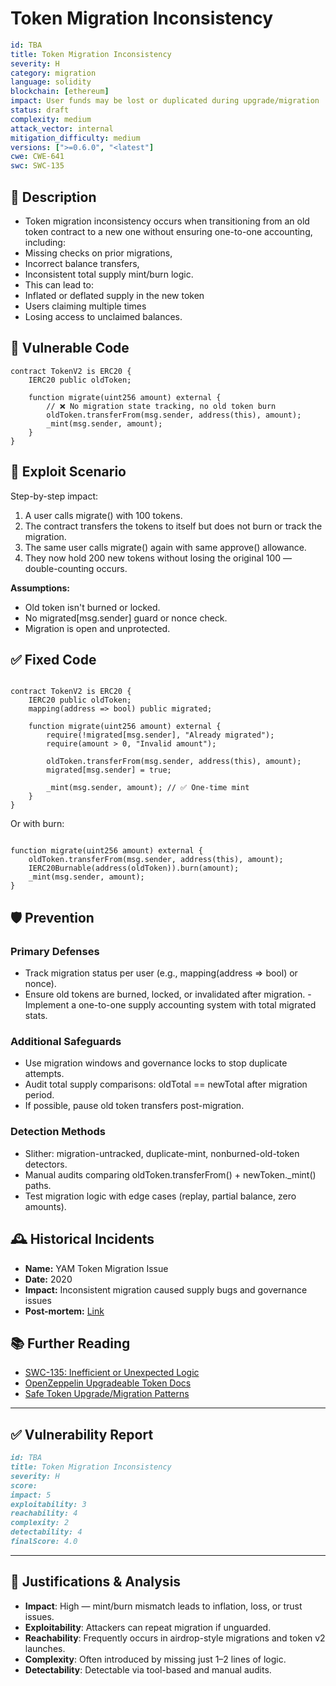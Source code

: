 # Token Migration Inconsistency

```YAML
id: TBA
title: Token Migration Inconsistency 
severity: H
category: migration
language: solidity
blockchain: [ethereum]
impact: User funds may be lost or duplicated during upgrade/migration
status: draft
complexity: medium
attack_vector: internal
mitigation_difficulty: medium
versions: [">=0.6.0", "<latest"]
cwe: CWE-641
swc: SWC-135

```

## 📝 Description

- Token migration inconsistency occurs when transitioning from an old token contract to a new one without ensuring one-to-one accounting, including:
- Missing checks on prior migrations,
- Incorrect balance transfers,
- Inconsistent total supply mint/burn logic.
- This can lead to:
- Inflated or deflated supply in the new token
- Users claiming multiple times 
- Losing access to unclaimed balances.

## 🚨 Vulnerable Code

```solidity
contract TokenV2 is ERC20 {
    IERC20 public oldToken;

    function migrate(uint256 amount) external {
        // ❌ No migration state tracking, no old token burn
        oldToken.transferFrom(msg.sender, address(this), amount);
        _mint(msg.sender, amount);
    }
}

```

## 🧪 Exploit Scenario

Step-by-step impact:

1. A user calls migrate() with 100 tokens.
2. The contract transfers the tokens to itself but does not burn or track the migration.
3. The same user calls migrate() again with same approve() allowance.
4. They now hold 200 new tokens without losing the original 100 — double-counting occurs.

**Assumptions:**

- Old token isn't burned or locked.
- No migrated[msg.sender] guard or nonce check.
- Migration is open and unprotected.

## ✅ Fixed Code

``` solidity

contract TokenV2 is ERC20 {
    IERC20 public oldToken;
    mapping(address => bool) public migrated;

    function migrate(uint256 amount) external {
        require(!migrated[msg.sender], "Already migrated");
        require(amount > 0, "Invalid amount");

        oldToken.transferFrom(msg.sender, address(this), amount);
        migrated[msg.sender] = true;

        _mint(msg.sender, amount); // ✅ One-time mint
    }
}

```
Or with burn:

```solidity

function migrate(uint256 amount) external {
    oldToken.transferFrom(msg.sender, address(this), amount);
    IERC20Burnable(address(oldToken)).burn(amount);
    _mint(msg.sender, amount);
}

```


## 🛡️ Prevention

### Primary Defenses

- Track migration status per user (e.g., mapping(address => bool) or nonce).
- Ensure old tokens are burned, locked, or invalidated after migration.
-Implement a one-to-one supply accounting system with total migrated stats.

### Additional Safeguards

- Use migration windows and governance locks to stop duplicate attempts.
- Audit total supply comparisons: oldTotal == newTotal after migration period.
- If possible, pause old token transfers post-migration.

### Detection Methods

- Slither: migration-untracked, duplicate-mint, nonburned-old-token detectors.
- Manual audits comparing oldToken.transferFrom() + newToken._mint() paths.
- Test migration logic with edge cases (replay, partial balance, zero amounts).

## 🕰️ Historical Incidents

- **Name:** YAM Token Migration Issue 
- **Date:** 2020 
- **Impact:** Inconsistent migration caused supply bugs and governance issues 
- **Post-mortem:** [Link](https://medium.com/@yamfinance) 


## 📚 Further Reading

- [SWC-135: Inefficient or Unexpected Logic](https://swcregistry.io/docs/SWC-135) 
- [OpenZeppelin Upgradeable Token Docs](https://docs.openzeppelin.com/upgrades-plugins) 
- [Safe Token Upgrade/Migration Patterns](https://ethereum.org/en/developers/docs/standards/tokens/) 


---

## ✅ Vulnerability Report 

```markdown
id: TBA
title: Token Migration Inconsistency 
severity: H
score:
impact: 5         
exploitability: 3 
reachability: 4   
complexity: 2     
detectability: 4  
finalScore: 4.0
```


---

## 📄 Justifications & Analysis

- **Impact**: High — mint/burn mismatch leads to inflation, loss, or trust issues.
- **Exploitability**: Attackers can repeat migration if unguarded.
- **Reachability**: Frequently occurs in airdrop-style migrations and token v2 launches.
- **Complexity**: Often introduced by missing just 1–2 lines of logic.
- **Detectability**: Detectable via tool-based and manual audits.